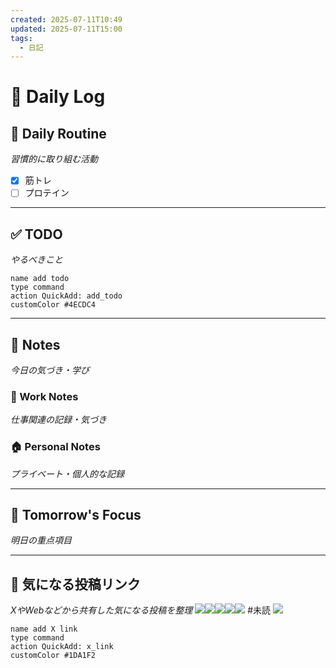 ```yaml
---
created: 2025-07-11T10:49
updated: 2025-07-11T15:00
tags:
  - 日記
---
```


# 📅 Daily Log

## 💪 Daily Routine
*習慣的に取り組む活動*

- [x] 筋トレ
- [ ] プロテイン

---

## ✅ TODO
*やるべきこと*

```button
name add todo
type command
action QuickAdd: add_todo
customColor #4ECDC4
```

---

## 📝 Notes
*今日の気づき・学び*

### 💼 Work Notes
*仕事関連の記録・気づき*



### 🏠 Personal Notes  
*プライベート・個人的な記録*



---

## 🎯 Tomorrow's Focus
*明日の重点項目*

---

## 🔗 気になる投稿リンク
*XやWebなどから共有した気になる投稿を整理*
![](https://x.com/bioshok3/status/1943209339646247094?s=61)![](https://x.com/nikkei/status/1943490800886706561?s=61)![](https://x.com/yugen_matuni/status/1943300992071798895?s=61)![](https://x.com/genkaidokusho/status/1943302659496411326?s=61)![](https://x.com/lh9nh31jueymhwx/status/1943275877640605949?s=61)
#未読 
![](https://x.com/img_5955/status/1941132393450192963?s=61)




```button
name add X link
type command
action QuickAdd: x_link
customColor #1DA1F2
```
